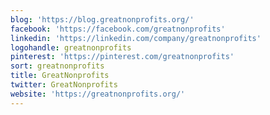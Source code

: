 ```yaml
---
blog: 'https://blog.greatnonprofits.org/'
facebook: 'https://facebook.com/greatnonprofits'
linkedin: 'https://linkedin.com/company/greatnonprofits'
logohandle: greatnonprofits
pinterest: 'https://pinterest.com/greatnonprofits'
sort: greatnonprofits
title: GreatNonprofits
twitter: GreatNonprofits
website: 'https://greatnonprofits.org/'
---
```


